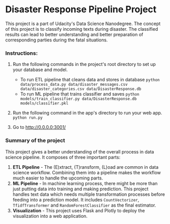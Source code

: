 # Disaster Response Pipeline Project
This project is a part of Udacity's Data Science Nanodegree. The concept of this project is to classify incoming texts during disaster. The classified results can lead to better understanding and better preparation of corresponding parties during the fatal situations.
### Instructions:
1. Run the following commands in the project's root directory to set up your database and model.

    - To run ETL pipeline that cleans data and stores in database
        `python data/process_data.py data/disaster_messages.csv data/disaster_categories.csv data/DisasterResponse.db`
    - To run ML pipeline that trains classifier and saves
        `python models/train_classifier.py data/DisasterResponse.db models/classifier.pkl`

2. Run the following command in the app's directory to run your web app.
    `python run.py`

3. Go to http://0.0.0.0:3001/

### Summary of the project
This project gives a better understanding of the overall process in data science pipeline. It composes of three important parts:
1. **ETL Pipeline** - The (E)xtract, (T)ransform, (L)oad are common in data science workflow. Combining them into a pipeline makes the workflow much easier to handle the upcoming parts.
2. **ML Pipeline** - In machine learning process, there might be more than just putting data into training and making prediction. This project handles text data which needs multiple transformation processes before feeding into a prediction model. It includes `CountVectorizer`, `TfidfTransformer` and `RandomForestClassifier` as the final estimator. 
3. **Visualization** - This project uses Flask and Plotly to deploy the visualization into a web application.